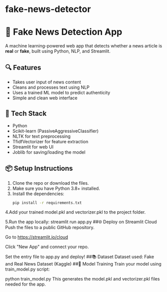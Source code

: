 # fake-news-detector
# 📰 Fake News Detection App

A machine learning-powered web app that detects whether a news article is **real** or **fake**, built using Python, NLP, and Streamlit.

## 🔍 Features
- Takes user input of news content
- Cleans and processes text using NLP
- Uses a trained ML model to predict authenticity
- Simple and clean web interface

## 🚀 Tech Stack
- Python
- Scikit-learn (PassiveAggressiveClassifier)
- NLTK for text preprocessing
- TfidfVectorizer for feature extraction
- Streamlit for web UI
- Joblib for saving/loading the model

## 📦 Setup Instructions

1. Clone the repo or download the files.
2. Make sure you have Python 3.8+ installed.
3. Install the dependencies:
   ```bash
   pip install -r requirements.txt
4.Add your trained model.pkl and vectorizer.pkl to the project folder.

5.Run the app locally:
 streamlit run app.py
##🌐 Deploy on Streamlit Cloud
Push the files to a public GitHub repository.

Go to https://streamlit.io/cloud

Click "New App" and connect your repo.

Set the entry file to app.py and deploy!
##📚 Dataset
Dataset used: Fake and Real News Dataset (Kaggle)
##🧠 Model Training
Train your model using train_model.py script:

python train_model.py
This generates the model.pkl and vectorizer.pkl files needed for the app.

